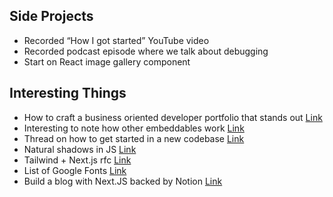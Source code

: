 ## Side Projects

- Recorded “How I got started” YouTube video
- Recorded podcast episode where we talk about debugging
- Start on React image gallery component

## Interesting Things

- How to craft a business oriented developer portfolio that stands out [Link](https://joelhooks.com/developer-portfolio)
- Interesting to note how other embeddables work [Link](https://twitter.com/simevidas/status/1336477746491518977?s=21)
- Thread on how to get started in a new codebase [Link](https://twitter.com/d_feldman/status/1336407539928477697?s=21)
- Natural shadows in JS [Link](https://twitter.com/buildsghost/status/1336547064004526080?s=21)
- Tailwind + Next.js rfc [Link](https://twitter.com/timneutkens/status/1336724371147264001?s=21)
- List of Google Fonts [Link](https://www.notion.so/e873b52e0cc54f2981acc430417ba61d?v=05acdd40b0564920be69f5347f619bc3)
- Build a blog with Next.JS backed by Notion [Link](https://twitter.com/_paulshen/status/1338224892932583426?s=21)
